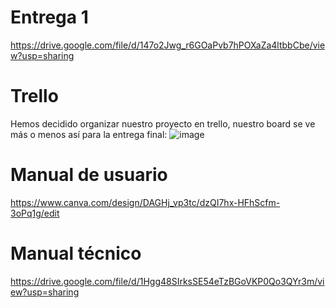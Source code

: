 # Entrega 1
https://drive.google.com/file/d/147o2Jwg_r6GOaPvb7hPOXaZa4ltbbCbe/view?usp=sharing

# Trello
Hemos decidido organizar nuestro proyecto en trello, nuestro board se ve más o menos así para la entrega final:
![image](https://github.com/montanoo/mobile-project/assets/73325232/7535467a-bc3a-458f-8a01-7ac19b6e35d7)

# Manual de usuario
https://www.canva.com/design/DAGHj_vp3tc/dzQI7hx-HFhScfm-3oPq1g/edit

# Manual técnico
https://drive.google.com/file/d/1Hgg48SIrksSE54eTzBGoVKP0Qo3QYr3m/view?usp=sharing
